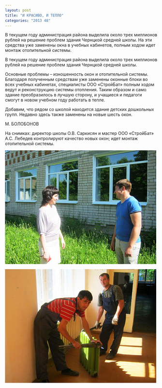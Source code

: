 ```yaml
---
layout: post
title: "И КРАСИВО, И ТЕПЛО"
categories: "2013 48"
---
```


В текущем году администрация района выделила около трех миллионов рублей на решение проблем здания Чернцкой средней школы. На эти средства уже заменены окна в учебных кабинетов, полным ходом идет монтаж отопительной системы.

В  текущем году администрация района выделила около трех миллионов рублей на  решение проблем здания Чернцкой средней школы.

Основные  проблемы – изношенность окон и отопительной системы. Благодаря полученным  средствам уже заменены оконные блоки во всех учебных кабинетах, специалисты ООО  «СтройБат» полным ходом ведут и реконструкцию системы отопления. Таким образом  и само здание преобразилось в лучшую сторону, и учащиеся и педагоги смогут в  новом учебном году работать в тепле.

Добавим,  что рядом со школой находится здание детских дошкольных групп. Недавно здесь  также заменены на новые шесть окон.

М.  БОЛОБОНОВ

На  снимках: директор школы О.В. Саркисян и мастер ООО «СтройБат» А.С. Лебедев  контролируют качество новых окон; идет монтаж отопительной системы.

![1](/images/461930.jpg)

![2](/images/461931.jpg)
